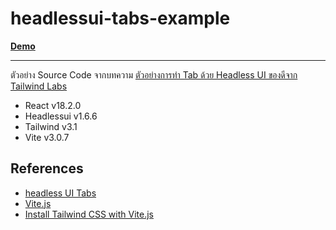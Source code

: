 # headlessui-tabs-example

**[Demo](https://devahoy.github.io/headlessui-tabs-example/)**

---

ตัวอย่าง Source Code จากบทความ [ตัวอย่างการทำ Tab ด้วย Headless UI ของดีจาก Tailwind Labs](https://devahoy.com/blog/headlessui-tabs-example)

- React v18.2.0
- Headlessui v1.6.6
- Tailwind v3.1
- Vite v3.0.7

## References

- [headless UI Tabs](https://headlessui.com/react/tabs)
- [Vite.js](https://vitejs.dev/guide/)
- [Install Tailwind CSS with Vite.js](https://tailwindcss.com/docs/guides/vite)